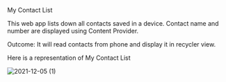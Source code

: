 
My Contact List

This web app lists down all contacts saved in a device. Contact name and number are displayed using Content Provider.

Outcome:
It will read contacts from phone and display it in recycler view.

Here is a representation of My Contact List


![2021-12-05 (1)](https://user-images.githubusercontent.com/72905167/144742787-466242ee-2d41-4e11-a008-eb3a38c948e3.png)



